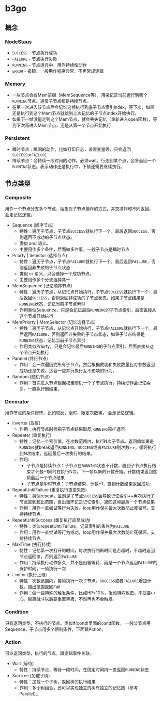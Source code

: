 # b3go
## 概念
### NodeStaus
- `SUCCESS` - 节点执行成功
- `FAILURE` - 节点执行失败
- `RUNNING` - 节点运行中，用作持续性动作
- `ERROR` - 报错，一般用作程序异常，不再常规逻辑
### Memory
- 一些节点会有Mem前缀（MemSequence等），用来记录当前运行到哪个`RUNNING`节点。通常子节点都是持续节点。
- 在第一次进入该节点后会记忆这帧执行到底子节点索引index，等下次，如果还是执行到这个Mem节点就跳到上次记忆的子节点index开始执行。
- 如果下一帧没能走到这个Mem节点，就会丢失记忆（重新进入open函数），等到下次再进入Mem节点，还是从第一个节点开始执行
### Persistent
- 瞬时节点：瞬间的动作，比如打印日志，设置变量等，只会返回`SUCCESS`or`FAILURE`
- 持续节点：会持续一段时间的动作，必须wait，行走到某个点，会多返回一个`RUNNING`状态。表示动作还是执行中，下帧还需要继续执行。
## 节点类型
### Composite
用作一个节点分支多个节点，抽象对子节点操作的方式，并交操作和不同返回。
会走记忆逻辑。
- Sequence (顺序节点)
  - 特性：遍历子节点，子节点`SUCCESS`就执行下一个，最后返回`SUCCESS`，否则返回不成功的子节点状态。
  - 类似 and 语义。
  - 主要用作多个条件，后面做多件事，一般子节点是瞬时节点
- Priorty | Selector (选择节点)
  - 特性：遍历子节点，子节点`FAILURE`就执行下一个，最后返回`FAILURE`，否则返回非失败的子节点状态
  - 类似 or 语义，只会选择一个成功节点。
  - 主要用作多个分支选择其一
- MemSequence (记忆顺序节点)
  - 特性：遍历子节点，从记忆点开始执行，子节点`SUCCESS`就执行下一个，最后返回`SUCCESS`，否则返回非成功的子节点状态，如果子节点结果是`RUNNING`状态，记忆当前子节点索引
  - 作用类似Sequence，只是会记忆最后`RUNNING`的子节点索引，后面直接从这个节点开始执行
- MemPriorty | MemSelector (记忆选择节点)
  - 特性：遍历子节点，从记忆点开始执行，子节点`FAILURE`就执行下一个，最后返回`FAILURE`，否则返回非失败的子节点状态，如果子节点结果是`RUNNING`状态，记忆当前子节点索引
  - 作用类似Priorty，只是会记忆最后`RUNNING`的子节点索引，后面直接从这个节点开始执行
- Parallel (并行节点)
  - 作用：会一次遍历完所有子节点，然后根据成功和失败数量比对参数返回成功还是失败。适合一些并行执行互不影响的行为。
- Random (随机节点)
  - 作用：首次进入节点根据权重随机一个子节点执行。持续动作会记忆索引，一直执行到结束。
### Decorator
用作节点的条件修饰，比如取反，限时，限定次数等。
会走记忆逻辑。
- Inverter (取反)
  - 作用：执行节点时候把子节点结果取反,`RUNNING`原样返回。
- Repeater (重复执行)
  - 特性：记忆一个索引值，在次数范围内，执行N次子节点。返回值如果是`RUNNING`就break返回`RUNNING`。`SUCCESS`或者`FAILURE`则次数++，循环执行到N次结束，返回最后一次执行的结果。
  - 作用:
    * 子节点是持续节点：子节点在`RUNNING`状态不计数，直到子节点执行结束才计数+1同时在执行N次，下一帧以新的计数开始。计数结束返回这帧最后一个节点结果
    * 子节点是瞬时节点：子节点结束，计数+1，直到计数结束返回成功-
- RepeatUntilFailure (重复执行直至失败)
  - 特性：类似repeat，区别是子节点`SUCCESS`会导致记忆索引++再次执行子节点直到超出范围，推出循环记录记忆索引，返回这帧最后一个节点结果
  - 作用：用作一直尝试等行为失败，loop用作保护最大次数防止死循环。支持持续节点。
- RepeatUntilSuccess (重复执行直至成功)
  - 特性：类似repeatUntilFailure，记录索引的条件为`FAILURE`
  - 作用：用作一直尝试等行为成功，loop用作保护最大次数防止死循环。支持持续节点。
- MaxTime (执行持续)
  - 特性：记忆第一次打开的时间，每次执行判断时间是否超时，不超时返回节点返回值，否则返回`FAILURE`
  - 作用：持续执行动作多久，并不是阻塞等待，而是一个节点返回`FAILURE`的保护时间，一帧执行一次
- Limiter (执行上限)
  - 特性：次数范围内，每帧执行一次子节点，`SUCCESS`或者`FAILURE`增加计数。超出范围返回Fail
  - 作用：做一些特殊的触发条件，比如HP<10%，发动特殊攻击。不过要小心，脱离战斗以后要重置黑板，不然再也不会触发。
### Condition
只有返回类型，不执行的节点。类似if(cond)里面的cond函数。
一般父节点用Sequence，子节点用多个限制条件，下面跟Action。
### Action
可以返回类型，执行的节点，跟逻辑事件关联。
- Wait (等待)
  * 特性：持续节点，等待一段时间，在固定时间内一直返回`RUNNING`状态
- SubTree (加载子树)
  * 特性：加载一个子树，返回树的执行结果
  * 作用：多个树组合，还可以实现独立的树有独立的记忆链（参考Parallel）。
